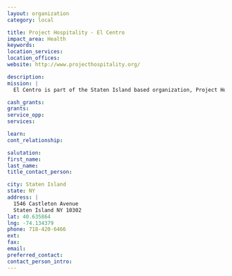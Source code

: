 ```yaml
---
layout: organization
category: local

title: Project Hospitality - El Centro
impact_area: Health
keywords: 
location_services: 
location_offices: 
website: http://www.projecthospitality.org/

description: 
mission: |
  El Centro is part of the Staten Island based organization, Project Hospitality. El Centro assists families in the West Brighton/Port Richmond area who are new immigrants from Mexico - providing food, housing and social services for families and day workers.

cash_grants: 
grants: 
service_opp: 
services: 

learn: 
cont_relationship: 

salutation: 
first_name: 
last_name: 
title_contact_person: 

city: Staten Island
state: NY
address: |
  1546 Castleton Avenue    
  Staten Island NY 10302
lat: 40.635864
lng: -74.134379
phone: 718-420-6466
ext: 
fax: 
email: 
preferred_contact: 
contact_person_intro: 
---
```


